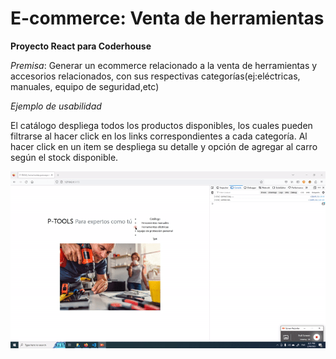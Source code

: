 # E-commerce: Venta de herramientas

**Proyecto React para Coderhouse**

*Premisa*: Generar un ecommerce relacionado a la venta de herramientas y accesorios relacionados, con sus respectivas
categorías(ej:eléctricas, manuales, equipo de seguridad,etc)

*Ejemplo de usabilidad*

El catálogo despliega todos los productos disponibles, los cuales pueden filtrarse al hacer click en los links correspondientes a cada categoría. Al hacer click en un item se despliega su detalle y opción de agregar al carro según el stock disponible.

![](https://github.com/Jemuth/PreEntregaI-JuanJana/blob/main/public/ToolAppTest.gif)